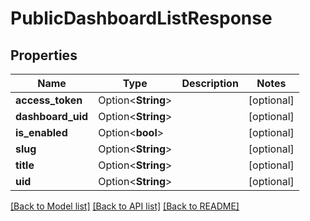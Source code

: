 # PublicDashboardListResponse

## Properties

Name | Type | Description | Notes
------------ | ------------- | ------------- | -------------
**access_token** | Option<**String**> |  | [optional]
**dashboard_uid** | Option<**String**> |  | [optional]
**is_enabled** | Option<**bool**> |  | [optional]
**slug** | Option<**String**> |  | [optional]
**title** | Option<**String**> |  | [optional]
**uid** | Option<**String**> |  | [optional]

[[Back to Model list]](../README.md#documentation-for-models) [[Back to API list]](../README.md#documentation-for-api-endpoints) [[Back to README]](../README.md)


